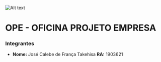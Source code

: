 ![Alt text](https://github.com/fernandohmlozano/2020_2_Projeto_Integrado/blob/calebe-takehisa_visao_inicial/impacdados%20README.jpg?raw=true "Optional title")
# OPE - OFICINA PROJETO EMPRESA

### Integrantes
* **Nome:** José Calebe de França Takehisa  **RA:** 1903621  
